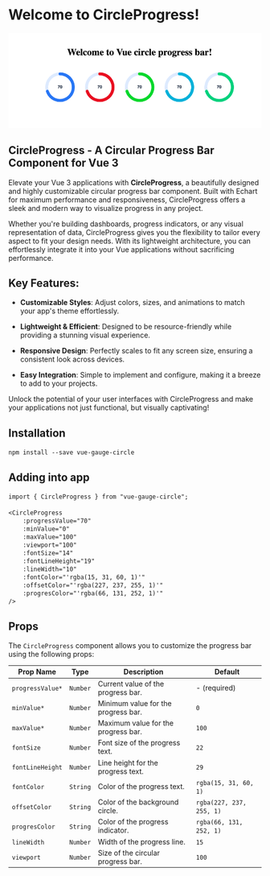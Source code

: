 # Welcome to CircleProgress!
![CircleProgress](vue-circle-progress.png)
## CircleProgress - A Circular Progress Bar Component for Vue 3

Elevate your Vue 3 applications with **CircleProgress**, a beautifully designed and highly customizable circular progress bar component. Built with Echart for maximum performance and responsiveness, CircleProgress offers a sleek and modern way to visualize progress in any project.

Whether you're building dashboards, progress indicators, or any visual representation of data, CircleProgress gives you the flexibility to tailor every aspect to fit your design needs. With its lightweight architecture, you can effortlessly integrate it into your Vue applications without sacrificing performance.

## Key Features:

*   **Customizable Styles**: Adjust colors, sizes, and animations to match your app's theme effortlessly.
    
*   **Lightweight & Efficient**: Designed to be resource-friendly while providing a stunning visual experience.
    
*   **Responsive Design**: Perfectly scales to fit any screen size, ensuring a consistent look across devices.
    
*   **Easy Integration**: Simple to implement and configure, making it a breeze to add to your projects.
    

Unlock the potential of your user interfaces with CircleProgress and make your applications not just functional, but visually captivating!

## Installation

```
npm install --save vue-gauge-circle
```
## Adding into app

```
import { CircleProgress } from "vue-gauge-circle";

<CircleProgress 
    :progressValue="70"
    :minValue="0" 
    :maxValue="100" 
    :viewport="100"
    :fontSize="14" 
    :fontLineHeight="19"
    :lineWidth="10"
    :fontColor="'rgba(15, 31, 60, 1)'"
    :offsetColor="'rgba(227, 237, 255, 1)'"
    :progresColor="'rgba(66, 131, 252, 1)'"
/>
```

## Props

The `CircleProgress` component allows you to customize the progress bar using the following props:

| Prop Name         | Type     | Description                               | Default                  |
|-------------------|----------|-------------------------------------------|--------------------------|
| `progressValue*`  | `Number` | Current value of the progress bar.       | - (required)             |
| `minValue*`       | `Number` | Minimum value for the progress bar.      | `0`                      |
| `maxValue*`       | `Number` | Maximum value for the progress bar.      | `100`                    |
| `fontSize`        | `Number` | Font size of the progress text.          | `22`                     |
| `fontLineHeight`  | `Number` | Line height for the progress text.       | `29`                     |
| `fontColor`       | `String` | Color of the progress text.               | `rgba(15, 31, 60, 1)`   |
| `offsetColor`     | `String` | Color of the background circle.          | `rgba(227, 237, 255, 1)` |
| `progresColor`    | `String` | Color of the progress indicator.         | `rgba(66, 131, 252, 1)`  |
| `lineWidth`       | `Number` | Width of the progress line.              | `15`                     |
| `viewport`        | `Number` | Size of the circular progress bar.       | `100`                    |

